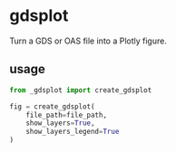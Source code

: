 # gdsplot
Turn a GDS or OAS file into a Plotly figure.

## usage
```python
from _gdsplot import create_gdsplot

fig = create_gdsplot(
    file_path=file_path,
    show_layers=True,
    show_layers_legend=True
)
```


